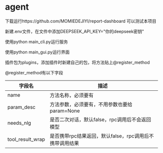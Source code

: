 # agent

下载运行https://github.com/MOMIEDEJIYI/report-dashboard
可以测试本项目

新建.env文件，在文件中添加DEEPSEEK_API_KEY="你的deepseek密钥"

使用python main_cli.py运行服务

使用python main_gui.py运行界面

插件包为plugins，添加插件时新建自己的包，将方法贴上@register_method

@register_method有以下字段

| 字段名           | 描述                                                    |
| ---------------- | ------------------------------------------------------- |
| name             | 方法名称，必须要有                                      |
| param_desc       | 方法参数，必须要有，不用参数也要给param=None            |
| needs_nlg        | 是否二次对话，默认false，rpc调用后不会返回模型          |
| tool_result_wrap | 是否携带rpc结果返回，默认false，rpc调用后不携带调用结果 |